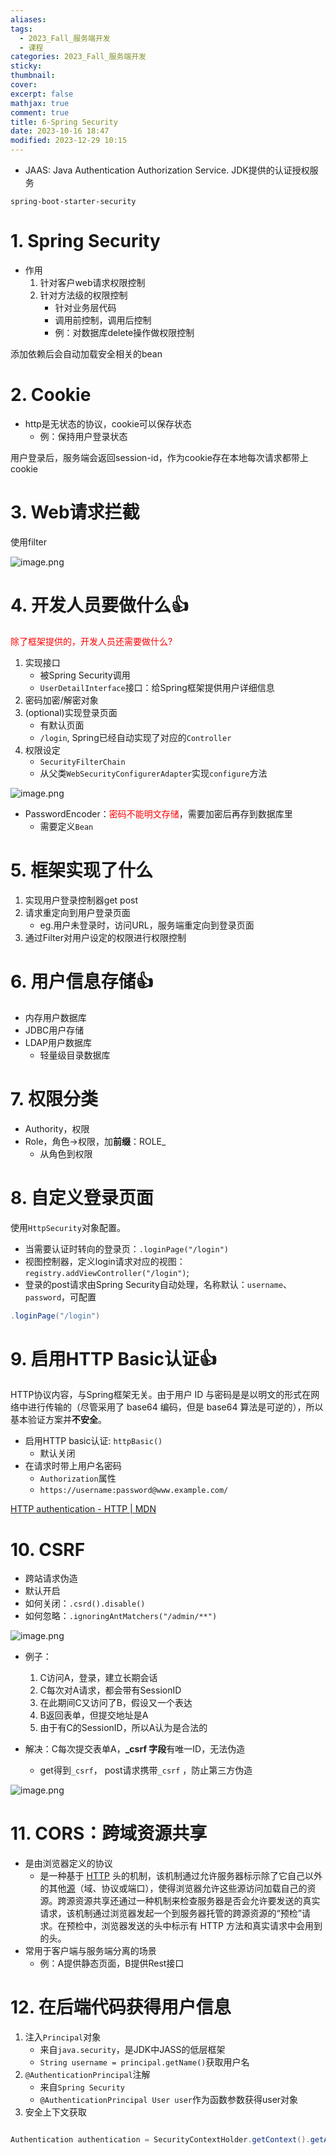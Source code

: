 ```yaml
---
aliases: 
tags:
  - 2023_Fall_服务端开发
  - 课程
categories: 2023_Fall_服务端开发
sticky:
thumbnail:
cover: 
excerpt: false
mathjax: true
comment: true
title: 6-Spring Security
date: 2023-10-16 18:47
modified: 2023-12-29 10:15
---
```

- JAAS: Java Authentication Authorization Service. JDK提供的认证授权服务

`spring-boot-starter-security`

# 1. Spring Security

- 作用
	1. 针对客户web请求权限控制
	2. 针对方法级的权限控制
		- 针对业务层代码
		- 调用前控制，调用后控制
		- 例：对数据库delete操作做权限控制

添加依赖后会自动加载安全相关的bean

# 2. Cookie

- http是无状态的协议，cookie可以保存状态
	- 例：保持用户登录状态

用户登录后，服务端会返回session-id，作为cookie存在本地每次请求都带上cookie

# 3. Web请求拦截

使用filter

![image.png](https://chillcharlie-img.oss-cn-hangzhou.aliyuncs.com/image%2F2023%2F10%2F26%2F092f577948a6053f598961fe1a329feb_20231026184400.png)

# 4. 开发人员要做什么👍

<font color="#ff0000">除了框架提供的，开发人员还需要做什么?</font>

1. 实现接口
	- 被Spring Security调用
	- `UserDetailInterface`接口：给Spring框架提供用户详细信息
2. 密码加密/解密对象
3. (optional)实现登录页面
	- 有默认页面
	- `/login`, Spring已经自动实现了对应的`Controller`
4. 权限设定  
	- `SecurityFilterChain`
	- 从父类`WebSecurityConfigurerAdapter`实现`configure`方法

![image.png](https://chillcharlie-img.oss-cn-hangzhou.aliyuncs.com/image%2F2023%2F10%2F26%2F4875ccdece8ae8892f54cde6042a6fef_20231026184427.png)

- PasswordEncoder：<font color="#ff0000">密码不能明文存储</font>，需要加密后再存到数据库里
	- 需要定义`Bean`

# 5. 框架实现了什么

1. 实现用户登录控制器get post
2. 请求重定向到用户登录页面
	- eg.用户未登录时，访问URL，服务端重定向到登录页面
3. 通过Filter对用户设定的权限进行权限控制

# 6. 用户信息存储👍

- 内存用户数据库
- JDBC用户存储
- LDAP用户数据库
	- 轻量级目录数据库

# 7. 权限分类

- Authority，权限
- Role，角色$\rightarrow$权限，加**前缀**：ROLE_
	- 从角色到权限

# 8. 自定义登录页面

使用`HttpSecurity`对象配置。

- 当需要认证时转向的登录页：`.loginPage("/login")`
- 视图控制器，定义login请求对应的视图：`registry.addViewController("/login")`;
- 登录的post请求由Spring Security自动处理，名称默认：`username`、`password`，可配置

```java
.loginPage("/login")
```

# 9. 启用HTTP Basic认证👍

HTTP协议内容，与Spring框架无关。由于用户 ID 与密码是是以明文的形式在网络中进行传输的（尽管采用了 base64 编码，但是 base64 算法是可逆的），所以基本验证方案并**不安全**。

- 启用HTTP basic认证: `httpBasic()`
	- 默认关闭
- 在请求时带上用户名密码
	- `Authorization`属性
	- `https://username:password@www.example.com/`

[HTTP authentication - HTTP | MDN](https://developer.mozilla.org/en-US/docs/Web/HTTP/Authentication)

# 10. CSRF

- 跨站请求伪造
- 默认开启
- 如何关闭：`.csrd().disable()`
- 如何忽略：`.ignoringAntMatchers("/admin/**")`

![image.png](https://chillcharlie-img.oss-cn-hangzhou.aliyuncs.com/image%2F2023%2F10%2F16%2F485966b40e6bb369ce1b793d15d48bf1_20231016205535.png)

- 例子：
	1. C访问A，登录，建立长期会话
	2. C每次对A请求，都会带有SessionID
	3. 在此期间C又访问了B，假设又一个表达
	4. B返回表单，但提交地址是A
	5. 由于有C的SessionID，所以A认为是合法的

- 解决：C每次提交表单A，**\_csrf 字段**有唯一ID，无法伪造
	- get得到`_csrf`， post请求携带`_csrf` ，防止第三方伪造

![image.png](https://chillcharlie-img.oss-cn-hangzhou.aliyuncs.com/image%2F2023%2F10%2F16%2F6a1a8a2f1ac8edf6f33638931d9d15b6_20231016210157.png)

# 11. CORS：跨域资源共享

- 是由浏览器定义的协议
	- 是一种基于 [HTTP](https://developer.mozilla.org/zh-CN/docs/Glossary/HTTP) 头的机制，该机制通过允许服务器标示除了它自己以外的其他[源](https://developer.mozilla.org/zh-CN/docs/Glossary/Origin)（域、协议或端口），使得浏览器允许这些源访问加载自己的资源。跨源资源共享还通过一种机制来检查服务器是否会允许要发送的真实请求，该机制通过浏览器发起一个到服务器托管的跨源资源的“预检”请求。在预检中，浏览器发送的头中标示有 HTTP 方法和真实请求中会用到的头。
- 常用于客户端与服务端分离的场景
	- 例：A提供静态页面，B提供Rest接口

# 12. 在后端代码获得用户信息

1. 注入`Principal`对象
	- 来自`java.security`，是JDK中JASS的低层框架
	- `String username = principal.getName()`获取用户名
2. `@AuthenticationPrincipal`注解
	- 来自`Spring Security`
	- `@AuthenticationPrincipal User user`作为函数参数获得user对象
3. 安全上下文获取

```java

Authentication authentication = SecurityContextHolder.getContext().getAuthentication(); User user = (User) authentication.getPrincipal();
```